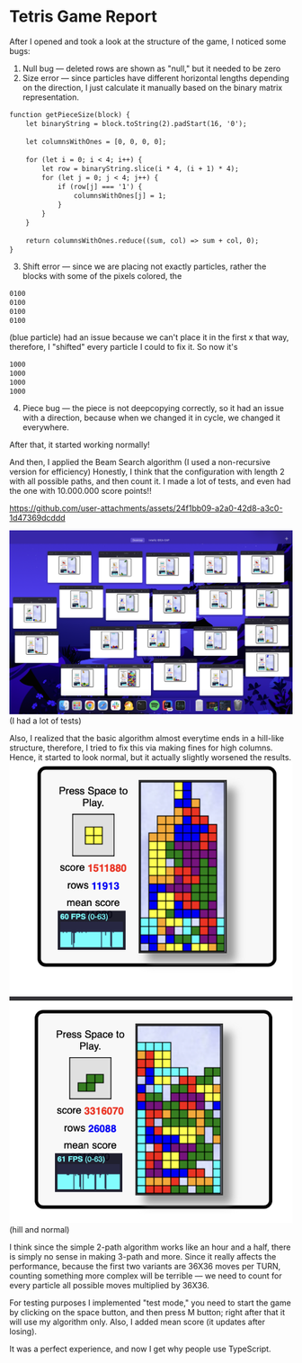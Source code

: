 # Tetris Game Report

After I opened and took a look at the structure of the game, I noticed some bugs:

1. Null bug — deleted rows are shown as "null," but it needed to be zero
2. Size error — since particles have different horizontal lengths depending on the direction, I just calculate it manually based on the binary matrix representation.

```
function getPieceSize(block) {
    let binaryString = block.toString(2).padStart(16, '0');

    let columnsWithOnes = [0, 0, 0, 0];

    for (let i = 0; i < 4; i++) {
        let row = binaryString.slice(i * 4, (i + 1) * 4);
        for (let j = 0; j < 4; j++) {
            if (row[j] === '1') {
                columnsWithOnes[j] = 1;
            }
        }
    }

    return columnsWithOnes.reduce((sum, col) => sum + col, 0);
}
```

3. Shift error — since we are placing not exactly particles, rather the blocks with some of the pixels colored, the
```
0100
0100
0100
0100
```
(blue particle) had an issue because we can't place it in the first x that way, therefore, I "shifted" every particle I could to fix it.
So now it's
```
1000
1000
1000
1000
```

4. Piece bug — the piece is not deepcopying correctly, so it had an issue with a direction, because when we changed it in cycle, we changed it everywhere.

After that, it started working normally!

And then, I applied the Beam Search algorithm (I used a non-recursive version for efficiency)
Honestly, I think that the configuration with length 2 with all possible paths, and then count it.
I made a lot of tests, and even had the one with 10.000.000 score points!!


https://github.com/user-attachments/assets/24f1bb09-a2a0-42d8-a3c0-1d47369dcddd

![img.png](img.png)
(I had a lot of tests)

Also, I realized that the basic algorithm almost everytime ends in a hill-like structure, 
therefore, I tried to fix this via making fines for high columns.
Hence, it started to look normal, but it actually slightly worsened the results.
![hill.png](hill.png)![normal.png](normal.png)
(hill and normal)

I think since the simple 2-path algorithm works like an hour and a half, there is simply no sense in making 3-path and more.
Since it really affects the performance, because the first two variants are 36X36 moves per TURN, counting something more complex
will be terrible — we need to count for every particle all possible moves multiplied by 36X36. 

For testing purposes I implemented "test mode," you need to start the game by clicking on the space button, and then press M button;
right after that it will use my algorithm only. 
Also, I added mean score (it updates after losing).


It was a perfect experience, and now I get why people use TypeScript.
